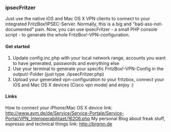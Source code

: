 ### ipsecFritzer

Just use the native iOS and Mac OS X VPN clients to connect to your integrated FritzBox!IPSEC-Server. Normally, this is a big and "bad-ass-not-documented" pain. Now, you can use ipsecFritzer - a small PHP console script - to generate the whole FritzBox!-VPN-configuration.

#### Get started

1. Update config.inc.php with your local network range, accounts you want to have generated, passwords and everything else
2. Use your terminal to generate your specific FritzBox!-VPN-Config in the output/-Folder (just type ./ipsecFritzer.php)
3. Upload your generated vpn-configuration to your fritzbox, connect your iOS and Mac OS X devices (Cisco vpn mode) and enjoy :)

#### Links

How to connect your iPhone/Mac OS X device
 link: http://www.avm.de/de/Service/Service-Portale/Service-Portal/VPN_Interoperabilitaet/16206.php
My personal Blog about freak stuff, espresso and technical things
 link: http://brgmn.de

